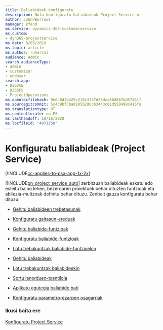 ```yaml
---
title: Baliabideak konfiguratu
description: Nola konfiguratu baliabideak Project Service-n
author: JohnPBurrows
manager: kfend
ms.service: dynamics-365-customerservice
ms.custom:
- dyn365-projectservice
ms.date: 8/03/2018
ms.topic: article
ms.author: ruhercul
audience: Admin
search.audienceType:
- admin
- customizer
- enduser
search.app:
- D365CE
- D365PS
- ProjectOperations
ms.openlocfilehash: 9e0c8d2b425c210c3737d35dca8b8867bd57461f
ms.sourcegitcommit: 5c4c9bf3ba018562d6cb3443c01d550489c415fa
ms.translationtype: HT
ms.contentlocale: eu-ES
ms.lasthandoff: 10/16/2020
ms.locfileid: "4071250"
---
```

# <a name="set-up-resources-project-service"></a>Konfiguratu baliabideak (Project Service)

[!INCLUDE[cc-applies-to-psa-app-1x-2x](../includes/cc-applies-to-psa-app-1x-2x.md)]

[!INCLUDE[pn_project_service_auto](../includes/pn-project-service-auto.md)] zerbitzuan baliabideak eskatu edo esleitu baino lehen, bezeroaren proiektuek behar dituzten funtzioak eta abilezia-multzoak definitu behar dituzu. Zenbait gauza konfiguratu behar dituzu:  
  
-   [Gehitu baliabideen trebetasunak](../psa/add-resource-skills.md)  
  
-   [Konfiguratu gaitasun-ereduak](../psa/set-up-proficiency-models.md)  
  
-   [Gehitu baliabide-funtzioak](../psa/add-resource-roles.md)  
  
-   [Konfiguratu baliabide-funtzioak](../psa/configure-resource-roles.md)  
  
-   [Lotu trebakuntzak baliabide-funtzioekin](../psa/associate-skills-with-resource-roles.md)  
  
-   [Gehitu baliabideak](../psa/add-resources.md)  
  
-   [Lotu trebakuntzak baliabideekin](../psa/associate-skills-with-resources.md)  
  
-   [Sortu lanorduen-txantiloia](../psa/create-work-hours-template.md)  
  
-   [Aplikatu egutegia baliabide bati](../psa/apply-calendar-resource.md)  
  
-   [Konfiguratu parametro-ezarpen osagarriak](../psa/configure-additional-parameters-settings.md)  
  
### <a name="see-also"></a>Ikusi baita ere  
 [Konfiguratu Project Service](../psa/configure.md)
